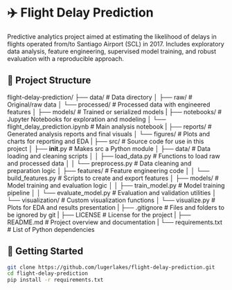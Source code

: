 # ✈️ Flight Delay Prediction

Predictive analytics project aimed at estimating the likelihood of delays in flights operated from/to Santiago Airport (SCL) in 2017. Includes exploratory data analysis, feature engineering, supervised model training, and robust evaluation with a reproducible approach.

## 📁 Project Structure

flight-delay-prediction/
├── data/                       # Data directory
│   ├── raw/                    # Original/raw data
│   └── processed/              # Processed data with engineered features
│
├── models/                     # Trained or serialized models
|
├── notebooks/                  # Jupyter Notebooks for exploration and modeling
│   └── flight_delay_prediction.ipynb          # Main analysis notebook
|
├── reports/                    # Generated analysis reports and final visuals
│   └── figures/                # Plots and charts for reporting and EDA
|
├── src/                        # Source code for use in this project
│   ├── __init__.py             # Makes src a Python module
│   ├── data/                   # Data loading and cleaning scripts
│   │   ├── load_data.py        # Functions to load raw and processed data
│   │   └── preprocess.py       # Data cleaning and preparation logic
│   ├── features/               # Feature engineering code
│   │   └── build_features.py   # Scripts to create and export features
│   ├── models/                 # Model training and evaluation logic
│   │   ├── train_model.py      # Model training pipeline
│   │   └── evaluate_model.py   # Evaluation and validation utilities
│   └── visualization/          # Custom visualization functions
│       └── visualize.py        # Plots for EDA and results presentation
|
├── .gitignore                  # Files and folders to be ignored by git
|
├── LICENSE                     # License for the project
|
├── README.md                   # Project overview and documentation
|
└── requirements.txt            # List of Python dependencies

## 🚀 Getting Started
```bash
git clone https://github.com/lugerlakes/flight-delay-prediction.git
cd flight-delay-prediction
pip install -r requirements.txt
```

